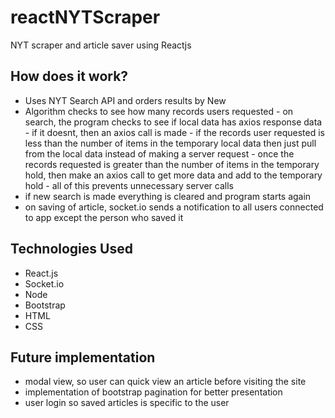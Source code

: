 # reactNYTScraper
NYT scraper and article saver using Reactjs

## How does it work?

- Uses NYT Search API and orders results by New
- Algorithm checks to see how many records users requested
            - on search, the program checks to see if local data has axios response data
            - if it doesnt, then an axios call is made
            - if the records user requested is less than the number of items in the temporary local data
              then just pull from the local data instead of making a server request
            - once the records requested is greater than the number of items in the temporary hold,
              then make an axios call to get more data and add to the temporary hold
            - all of this prevents unnecessary server calls
- if new search is made everything is cleared and program starts again
- on saving of article, socket.io sends a notification to all users connected to app except the person who saved it

## Technologies Used
- React.js
- Socket.io
- Node
- Bootstrap
- HTML
- CSS

## Future implementation
- modal view, so user can quick view an article before visiting the site
- implementation of bootstrap pagination for better presentation
- user login so saved articles is specific to the user


